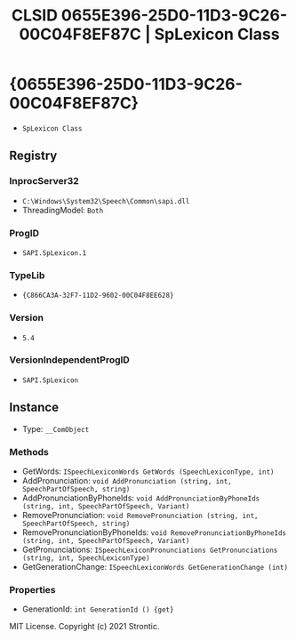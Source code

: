 ﻿---
title: "CLSID 0655E396-25D0-11D3-9C26-00C04F8EF87C | SpLexicon Class"
excerpt: What is COM-Object CLSID 0655E396-25D0-11D3-9C26-00C04F8EF87C?
---

# {0655E396-25D0-11D3-9C26-00C04F8EF87C}

* `SpLexicon Class`

## Registry


### InprocServer32

* `C:\Windows\System32\Speech\Common\sapi.dll`
* ThreadingModel: `Both`

### ProgID

* `SAPI.SpLexicon.1`

### TypeLib

* `{C866CA3A-32F7-11D2-9602-00C04F8EE628}`

### Version

* `5.4`

### VersionIndependentProgID

* `SAPI.SpLexicon`

## Instance

* Type: `__ComObject`

### Methods

* GetWords: `ISpeechLexiconWords GetWords (SpeechLexiconType, int)`
* AddPronunciation: `void AddPronunciation (string, int, SpeechPartOfSpeech, string)`
* AddPronunciationByPhoneIds: `void AddPronunciationByPhoneIds (string, int, SpeechPartOfSpeech, Variant)`
* RemovePronunciation: `void RemovePronunciation (string, int, SpeechPartOfSpeech, string)`
* RemovePronunciationByPhoneIds: `void RemovePronunciationByPhoneIds (string, int, SpeechPartOfSpeech, Variant)`
* GetPronunciations: `ISpeechLexiconPronunciations GetPronunciations (string, int, SpeechLexiconType)`
* GetGenerationChange: `ISpeechLexiconWords GetGenerationChange (int)`

### Properties

* GenerationId: `int GenerationId () {get} `

MIT License. Copyright (c) 2021 Strontic.


